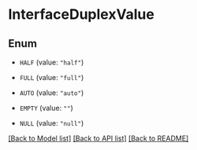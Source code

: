# InterfaceDuplexValue

## Enum


* `HALF` (value: `"half"`)

* `FULL` (value: `"full"`)

* `AUTO` (value: `"auto"`)

* `EMPTY` (value: `""`)

* `NULL` (value: `"null"`)


[[Back to Model list]](../README.md#documentation-for-models) [[Back to API list]](../README.md#documentation-for-api-endpoints) [[Back to README]](../README.md)


